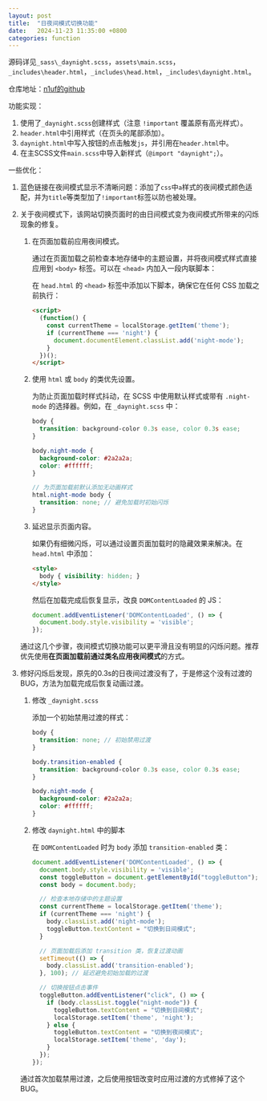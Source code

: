 ```yaml
---
layout: post
title:  "日夜间模式切换功能"
date:   2024-11-23 11:35:00 +0800
categories: function
---
```


源码详见`_sass\_daynight.scss`，`assets\main.scss`，`_includes\header.html`，`_includes\head.html`，`_includes\daynight.html`。

仓库地址：[n1uf的github](https://github.com/n1uf/n1uf.github.io)

功能实现：

1. 使用了`_daynight.scss`创建样式（注意 `!important` 覆盖原有高光样式）。
2. `header.html`中引用样式（在页头的尾部添加）。
3. `daynight.html`中写入按钮的点击触发`js`，并引用在`header.html`中。
4. 在主SCSS文件`main.scss`中导入新样式（`@import "daynight";`）。

一些优化：

1. 蓝色链接在夜间模式显示不清晰问题：添加了`css`中`a`样式的夜间模式颜色适配，并为`title`等类型加了`!important`标签以防也被处理。

2. 关于夜间模式下，该网站切换页面时的由日间模式变为夜间模式所带来的闪烁现象的修复。
   1. 在页面加载前应用夜间模式。

      通过在页面加载之前检查本地存储中的主题设置，并将夜间模式样式直接应用到 `<body>` 标签。可以在 `<head>` 内加入一段内联脚本：

      在 `head.html` 的 `<head>` 标签中添加以下脚本，确保它在任何 CSS 加载之前执行：

      ```html
      <script>
        (function() {
          const currentTheme = localStorage.getItem('theme');
          if (currentTheme === 'night') {
            document.documentElement.classList.add('night-mode');
          }
        })();
      </script>
      ```

   2. 使用 `html` 或 `body` 的类优先设置。

      为防止页面加载时样式抖动，在 SCSS 中使用默认样式或带有 `.night-mode` 的选择器。例如，在 `_daynight.scss` 中：

      ```scss
      body {
        transition: background-color 0.3s ease, color 0.3s ease;
      }
      
      body.night-mode {
        background-color: #2a2a2a;
        color: #ffffff;
      }
      
      // 为页面加载前默认添加无动画样式
      html.night-mode body {
        transition: none; // 避免加载时初始闪烁
      }
      ```

   3. 延迟显示页面内容。

      如果仍有细微闪烁，可以通过设置页面加载时的隐藏效果来解决。在 `head.html` 中添加：

      ```html
      <style>
        body { visibility: hidden; }
      </style>
      ```

      然后在加载完成后恢复显示，改良 `DOMContentLoaded` 的 JS：

      ```js
      document.addEventListener('DOMContentLoaded', () => {
        document.body.style.visibility = 'visible';
      });
      ```

   通过这几个步骤，夜间模式切换功能可以更平滑且没有明显的闪烁问题。推荐优先使用**在页面加载前通过类名应用夜间模式**的方式。

3. 修好闪烁后发现，原先的0.3s的日夜间过渡没有了，于是修这个没有过渡的BUG，方法为加载完成后恢复动画过渡。

   1. 修改 `_daynight.scss`

      添加一个初始禁用过渡的样式：

      ```scss
      body {
        transition: none; // 初始禁用过渡
      }
      
      body.transition-enabled {
        transition: background-color 0.3s ease, color 0.3s ease;
      }
      
      body.night-mode {
        background-color: #2a2a2a;
        color: #ffffff;
      }
      ```

   2. 修改 `daynight.html` 中的脚本

      在 `DOMContentLoaded` 时为 `body` 添加 `transition-enabled` 类：

      ```js
      document.addEventListener('DOMContentLoaded', () => {
        document.body.style.visibility = 'visible';
        const toggleButton = document.getElementById("toggleButton");
        const body = document.body;
      
        // 检查本地存储中的主题设置
        const currentTheme = localStorage.getItem('theme');
        if (currentTheme === 'night') {
          body.classList.add('night-mode');
          toggleButton.textContent = "切换到日间模式";
        }
      
        // 页面加载后添加 transition 类，恢复过渡动画
        setTimeout(() => {
          body.classList.add('transition-enabled');
        }, 100); // 延迟避免初始加载的过渡
      
        // 切换按钮点击事件
        toggleButton.addEventListener("click", () => {
          if (body.classList.toggle("night-mode")) {
            toggleButton.textContent = "切换到日间模式";
            localStorage.setItem('theme', 'night');
          } else {
            toggleButton.textContent = "切换到夜间模式";
            localStorage.setItem('theme', 'day');
          }
        });
      });
      ```

   通过首次加载禁用过渡，之后使用按钮改变时应用过渡的方式修掉了这个BUG。
